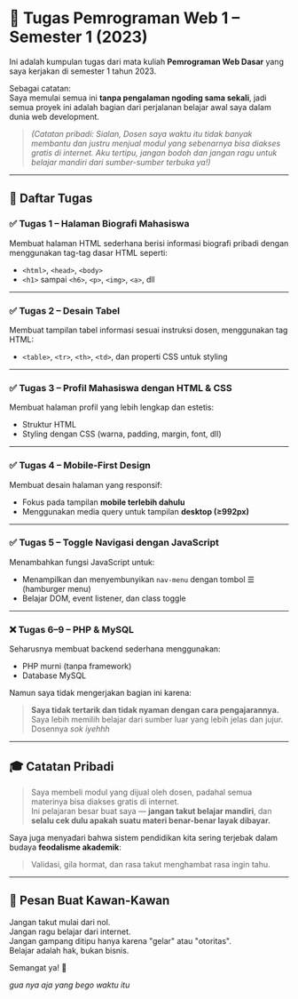 # 📘 Tugas Pemrograman Web 1 – Semester 1 (2023)

Ini adalah kumpulan tugas dari mata kuliah **Pemrograman Web Dasar** yang saya kerjakan di semester 1 tahun 2023.

Sebagai catatan:  
Saya memulai semua ini **tanpa pengalaman ngoding sama sekali**, jadi semua proyek ini adalah bagian dari perjalanan belajar awal saya dalam dunia web development.

> _(Catatan pribadi: Sialan, Dosen saya waktu itu tidak banyak membantu dan justru menjual modul yang sebenarnya bisa diakses gratis di internet. Aku tertipu, jangan bodoh dan jangan ragu untuk belajar mandiri dari sumber-sumber terbuka ya!)_

---

## 🧠 Daftar Tugas

### ✅ Tugas 1 – Halaman Biografi Mahasiswa
Membuat halaman HTML sederhana berisi informasi biografi pribadi dengan menggunakan tag-tag dasar HTML seperti:
- `<html>`, `<head>`, `<body>`
- `<h1>` sampai `<h6>`, `<p>`, `<img>`, `<a>`, dll

---

### ✅ Tugas 2 – Desain Tabel
Membuat tampilan tabel informasi sesuai instruksi dosen, menggunakan tag HTML:
- `<table>`, `<tr>`, `<th>`, `<td>`, dan properti CSS untuk styling

---

### ✅ Tugas 3 – Profil Mahasiswa dengan HTML & CSS
Membuat halaman profil yang lebih lengkap dan estetis:
- Struktur HTML
- Styling dengan CSS (warna, padding, margin, font, dll)

---

### ✅ Tugas 4 – Mobile-First Design
Membuat desain halaman yang responsif:
- Fokus pada tampilan **mobile terlebih dahulu**
- Menggunakan media query untuk tampilan **desktop (≥992px)**

---

### ✅ Tugas 5 – Toggle Navigasi dengan JavaScript
Menambahkan fungsi JavaScript untuk:
- Menampilkan dan menyembunyikan `nav-menu` dengan tombol ☰ (hamburger menu)
- Belajar DOM, event listener, dan class toggle

---

### ❌ Tugas 6–9 – PHP & MySQL
Seharusnya membuat backend sederhana menggunakan:
- PHP murni (tanpa framework)
- Database MySQL

Namun saya tidak mengerjakan bagian ini karena:
> **Saya tidak tertarik dan tidak nyaman dengan cara pengajarannya.**  
> Saya lebih memilih belajar dari sumber luar yang lebih jelas dan jujur.
> Dosennya _sok iyehhh_

---

## 🎓 Catatan Pribadi

> Saya membeli modul yang dijual oleh dosen, padahal semua materinya bisa diakses gratis di internet.  
> Ini pelajaran besar buat saya — **jangan takut belajar mandiri**, dan **selalu cek dulu apakah suatu materi benar-benar layak dibayar.**

Saya juga menyadari bahwa sistem pendidikan kita sering terjebak dalam budaya **feodalisme akademik**:  
> Validasi, gila hormat, dan rasa takut menghambat rasa ingin tahu.

---

## 🤝 Pesan Buat Kawan-Kawan

Jangan takut mulai dari nol.  
Jangan ragu belajar dari internet.  
Jangan gampang ditipu hanya karena "gelar" atau "otoritas".  
Belajar adalah hak, bukan bisnis.

Semangat ya! 🚀

_gua nya aja yang bego waktu itu_
